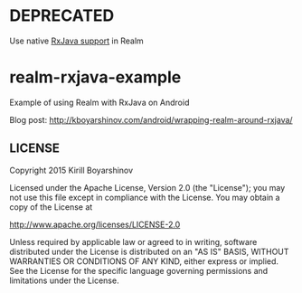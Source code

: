 # DEPRECATED 
Use native [RxJava support](https://realm.io/news/realm-java-0.87.0/) in Realm

# realm-rxjava-example
Example of using Realm with RxJava on Android

Blog post: http://kboyarshinov.com/android/wrapping-realm-around-rxjava/

## LICENSE

Copyright 2015 Kirill Boyarshinov

Licensed under the Apache License, Version 2.0 (the "License");
you may not use this file except in compliance with the License.
You may obtain a copy of the License at

<http://www.apache.org/licenses/LICENSE-2.0>

Unless required by applicable law or agreed to in writing, software
distributed under the License is distributed on an "AS IS" BASIS,
WITHOUT WARRANTIES OR CONDITIONS OF ANY KIND, either express or implied.
See the License for the specific language governing permissions and
limitations under the License.
